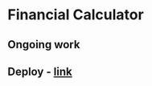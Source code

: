 # Financial Calculator

## Ongoing work
## Deploy - [link](https://teal-salamander-59d058.netlify.app/)

